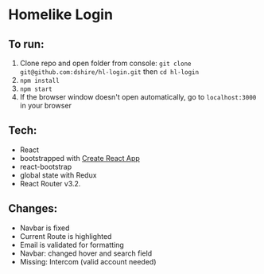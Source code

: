 # Homelike Login

## To run:
1. Clone repo and open folder from console: ```git clone git@github.com:dshire/hl-login.git``` then ```cd hl-login```
2. ```npm install```
3. ```npm start```
4. If the browser window doesn't open automatically, go to  ```localhost:3000``` in your browser

## Tech:
* React
* bootstrapped with [Create React App](https://github.com/facebookincubator/create-react-app)
* react-bootstrap
* global state with Redux
* React Router v3.2.

## Changes:
* Navbar is fixed
* Current Route is highlighted
* Email is validated for formatting
* Navbar: changed hover and search field
* Missing: Intercom (valid account needed)
